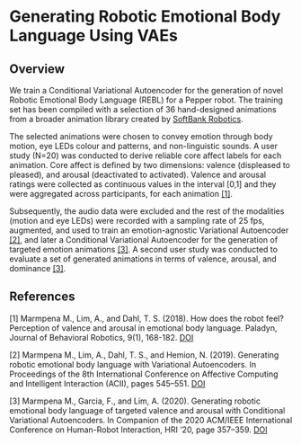 # Generating Robotic Emotional Body Language Using VAEs 


## Overview

We train a Conditional Variational Autoencoder 
for the generation of novel Robotic Emotional Body Language (REBL) for a Pepper
robot. The training set has been compiled with a selection of 36 hand-designed 
animations from a broader animation library created by 
[SoftBank Robotics](https://www.softbankrobotics.com).  

The selected animations were chosen to convey emotion through body motion, 
eye LEDs colour and patterns, and non-linguistic sounds. A user study (N=20) 
was conducted to derive reliable core affect labels for each animation. Core 
affect is defined by two dimensions: valence (displeased to pleased), 
and arousal (deactivated to activated). Valence and arousal ratings
were collected as continuous values in the interval [0,1] and they were aggregated 
across participants, for each animation [[1]](#1). 

Subsequently, the audio data were excluded and the rest of the modalities 
(motion and eye LEDs) were recorded with a sampling rate of 25 fps, augmented, 
and used to train an emotion-agnostic Variational Autoencoder [[2]](#2), 
and later a Conditional Variational Autoencoder for the generation of targeted 
emotion animations [[3]](#3). A second user study was conducted to evaluate a set
of generated animations in terms of valence, arousal, and dominance [[3]](#3). 


## References

<a id="1">[1]</a> 
Marmpena M., Lim, A., and Dahl, T. S. (2018). How does the robot feel? Perception of valence and
arousal in emotional body language. Paladyn, Journal of Behavioral Robotics, 9(1), 168-182.
[DOI](https://doi.org/10.1515/pjbr-2018-0012)

<a id="2">[2]</a> 
Marmpena M., Lim, A., Dahl, T. S., and Hemion, N. (2019). Generating robotic emotional body
language with Variational Autoencoders. In Proceedings of the 8th International Conference
on Affective Computing and Intelligent Interaction (ACII), pages 545–551.
[DOI](https://doi.org/10.1109/ACII.2019.8925459)

<a id="3">[3]</a> 
Marmpena M., Garcia, F., and Lim, A. (2020). Generating robotic emotional body language of
targeted valence and arousal with Conditional Variational Autoencoders. In Companion of
the 2020 ACM/IEEE International Conference on Human-Robot Interaction, HRI ’20, page
357–359. [DOI](https://doi.org/10.1145/3371382.3378360)










